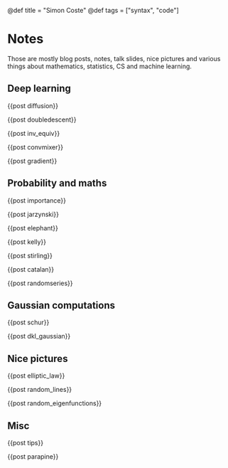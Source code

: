 @def title = "Simon Coste"
@def tags = ["syntax", "code"]

# Notes

Those are mostly blog posts, notes, talk slides, nice pictures and various things about mathematics, statistics, CS and machine learning. 

## Deep learning

{{post diffusion}}

{{post doubledescent}}

{{post inv_equiv}}

{{post convmixer}}

{{post gradient}}

## Probability and maths

{{post importance}}

{{post jarzynski}}

{{post elephant}}

{{post kelly}}

{{post stirling}}

{{post catalan}}

{{post randomseries}}


## Gaussian computations


{{post schur}}

{{post dkl_gaussian}}

## Nice pictures


{{post elliptic_law}}

{{post random_lines}}

{{post random_eigenfunctions}}


## Misc


{{post tips}}

{{post parapine}}

